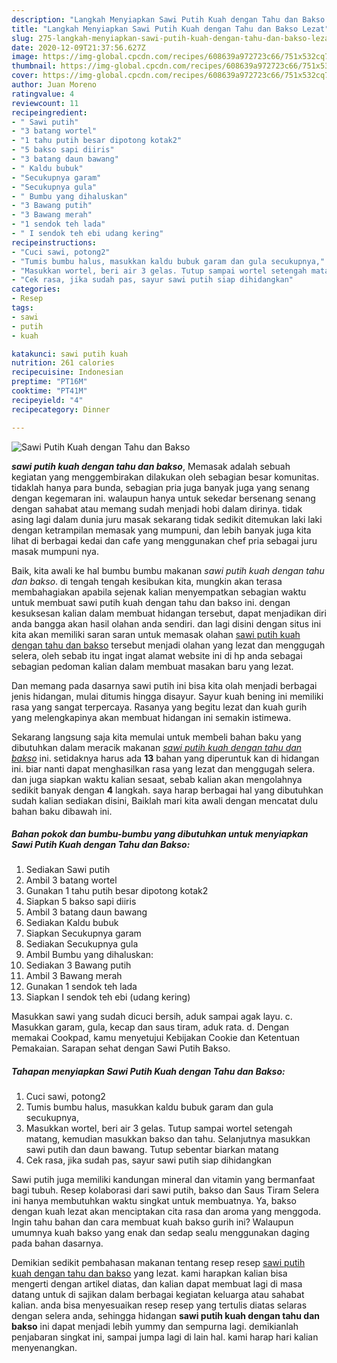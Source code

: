 ```yaml
---
description: "Langkah Menyiapkan Sawi Putih Kuah dengan Tahu dan Bakso Lezat"
title: "Langkah Menyiapkan Sawi Putih Kuah dengan Tahu dan Bakso Lezat"
slug: 275-langkah-menyiapkan-sawi-putih-kuah-dengan-tahu-dan-bakso-lezat
date: 2020-12-09T21:37:56.627Z
image: https://img-global.cpcdn.com/recipes/608639a972723c66/751x532cq70/sawi-putih-kuah-dengan-tahu-dan-bakso-foto-resep-utama.jpg
thumbnail: https://img-global.cpcdn.com/recipes/608639a972723c66/751x532cq70/sawi-putih-kuah-dengan-tahu-dan-bakso-foto-resep-utama.jpg
cover: https://img-global.cpcdn.com/recipes/608639a972723c66/751x532cq70/sawi-putih-kuah-dengan-tahu-dan-bakso-foto-resep-utama.jpg
author: Juan Moreno
ratingvalue: 4
reviewcount: 11
recipeingredient:
- " Sawi putih"
- "3 batang wortel"
- "1 tahu putih besar dipotong kotak2"
- "5 bakso sapi diiris"
- "3 batang daun bawang"
- " Kaldu bubuk"
- "Secukupnya garam"
- "Secukupnya gula"
- " Bumbu yang dihaluskan"
- "3 Bawang putih"
- "3 Bawang merah"
- "1 sendok teh lada"
- " I sendok teh ebi udang kering"
recipeinstructions:
- "Cuci sawi, potong2"
- "Tumis bumbu halus, masukkan kaldu bubuk garam dan gula secukupnya,"
- "Masukkan wortel, beri air 3 gelas. Tutup sampai wortel setengah matang, kemudian masukkan bakso dan tahu. Selanjutnya masukkan sawi putih dan daun bawang. Tutup sebentar biarkan matang"
- "Cek rasa, jika sudah pas, sayur sawi putih siap dihidangkan"
categories:
- Resep
tags:
- sawi
- putih
- kuah

katakunci: sawi putih kuah 
nutrition: 261 calories
recipecuisine: Indonesian
preptime: "PT16M"
cooktime: "PT41M"
recipeyield: "4"
recipecategory: Dinner

---
```



![Sawi Putih Kuah dengan Tahu dan Bakso](https://img-global.cpcdn.com/recipes/608639a972723c66/751x532cq70/sawi-putih-kuah-dengan-tahu-dan-bakso-foto-resep-utama.jpg)

<b><i>sawi putih kuah dengan tahu dan bakso</i></b>, Memasak adalah sebuah kegiatan yang menggembirakan dilakukan oleh sebagian besar komunitas. tidaklah hanya para bunda, sebagian pria juga banyak juga yang senang dengan kegemaran ini. walaupun hanya untuk sekedar bersenang senang dengan sahabat atau memang sudah menjadi hobi dalam dirinya. tidak asing lagi dalam dunia juru masak sekarang tidak sedikit ditemukan laki laki dengan ketrampilan memasak yang mumpuni, dan lebih banyak juga kita lihat di berbagai kedai dan cafe yang menggunakan chef pria sebagai juru masak mumpuni nya.

Baik, kita awali ke hal bumbu bumbu makanan <i>sawi putih kuah dengan tahu dan bakso</i>. di tengah tengah kesibukan kita, mungkin akan terasa membahagiakan apabila sejenak kalian menyempatkan sebagian waktu untuk membuat sawi putih kuah dengan tahu dan bakso ini. dengan kesuksesan kalian dalam membuat hidangan tersebut, dapat menjadikan diri anda bangga akan hasil olahan anda sendiri. dan lagi disini dengan situs ini kita akan memiliki saran saran untuk memasak olahan <u>sawi putih kuah dengan tahu dan bakso</u> tersebut menjadi olahan yang lezat dan menggugah selera, oleh sebab itu ingat ingat alamat website ini di hp anda sebagai sebagian pedoman kalian dalam membuat masakan baru yang lezat.

Dan memang pada dasarnya sawi putih ini bisa kita olah menjadi berbagai jenis hidangan, mulai ditumis hingga disayur. Sayur kuah bening ini memiliki rasa yang sangat terpercaya. Rasanya yang begitu lezat dan kuah gurih yang melengkapinya akan membuat hidangan ini semakin istimewa.


Sekarang langsung saja kita memulai untuk membeli bahan baku yang dibutuhkan dalam meracik makanan <u><i>sawi putih kuah dengan tahu dan bakso</i></u> ini. setidaknya harus ada <b>13</b> bahan yang diperuntuk kan di hidangan ini. biar nanti dapat menghasilkan rasa yang lezat dan menggugah selera. dan juga siapkan waktu kalian sesaat, sebab kalian akan mengolahnya sedikit banyak dengan <b>4</b> langkah. saya harap berbagai hal yang dibutuhkan sudah kalian sediakan disini, Baiklah mari kita awali dengan mencatat dulu bahan baku dibawah ini.

<!--inarticleads1-->

##### Bahan pokok dan bumbu-bumbu yang dibutuhkan untuk menyiapkan Sawi Putih Kuah dengan Tahu dan Bakso:

1. Sediakan  Sawi putih
1. Ambil 3 batang wortel
1. Gunakan 1 tahu putih besar dipotong kotak2
1. Siapkan 5 bakso sapi diiris
1. Ambil 3 batang daun bawang
1. Sediakan  Kaldu bubuk
1. Siapkan Secukupnya garam
1. Sediakan Secukupnya gula
1. Ambil  Bumbu yang dihaluskan:
1. Sediakan 3 Bawang putih
1. Ambil 3 Bawang merah
1. Gunakan 1 sendok teh lada
1. Siapkan  I sendok teh ebi (udang kering)


Masukkan sawi yang sudah dicuci bersih, aduk sampai agak layu. c. Masukkan garam, gula, kecap dan saus tiram, aduk rata. d. Dengan memakai Cookpad, kamu menyetujui Kebijakan Cookie dan Ketentuan Pemakaian. Sarapan sehat dengan Sawi Putih Bakso. 

<!--inarticleads2-->

##### Tahapan menyiapkan Sawi Putih Kuah dengan Tahu dan Bakso:

1. Cuci sawi, potong2
1. Tumis bumbu halus, masukkan kaldu bubuk garam dan gula secukupnya,
1. Masukkan wortel, beri air 3 gelas. Tutup sampai wortel setengah matang, kemudian masukkan bakso dan tahu. Selanjutnya masukkan sawi putih dan daun bawang. Tutup sebentar biarkan matang
1. Cek rasa, jika sudah pas, sayur sawi putih siap dihidangkan


Sawi putih juga memiliki kandungan mineral dan vitamin yang bermanfaat bagi tubuh. Resep kolaborasi dari sawi putih, bakso dan Saus Tiram Selera ini hanya membutuhkan waktu singkat untuk membuatnya. Ya, bakso dengan kuah lezat akan menciptakan cita rasa dan aroma yang menggoda. Ingin tahu bahan dan cara membuat kuah bakso gurih ini? Walaupun umumnya kuah bakso yang enak dan sedap sealu menggunakan daging pada bahan dasarnya. 

Demikian sedikit pembahasan makanan tentang resep resep <u>sawi putih kuah dengan tahu dan bakso</u> yang lezat. kami harapkan kalian bisa mengerti dengan artikel diatas, dan kalian dapat membuat lagi di masa datang untuk di sajikan dalam berbagai kegiatan keluarga atau sahabat kalian. anda bisa menyesuaikan resep resep yang tertulis diatas selaras dengan selera anda, sehingga hidangan <b>sawi putih kuah dengan tahu dan bakso</b> ini dapat menjadi lebih yummy dan sempurna lagi. demikianlah penjabaran singkat ini, sampai jumpa lagi di lain hal. kami harap hari kalian menyenangkan.
